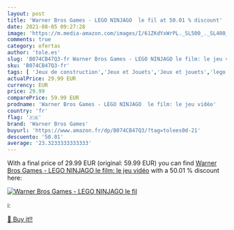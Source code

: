 ```yaml
---
layout: post
title: 'Warner Bros Games - LEGO NINJAGO  le fil at 50.01 % discount'
date: 2021-08-05 09:27:28
image: 'https://m.media-amazon.com/images/I/61ZKdYxWrPL._SL500_._SL400_.jpg'
comments: true
category: ofertas
author: 'tole.es'
slug: 'B074CB47Q3-fr Warner Bros Games - LEGO NINJAGO le film: le jeu vidéo'
sku: 'B074CB47Q3-fr'
tags: [ 'Jeux de construction','Jeux et Jouets','Jeux et jouets','lego','warner bros games', ]
actualPrice: 29.99 EUR
currency: EUR
price: 29.99
comparePrice: 59.99 EUR
prodname: 'Warner Bros Games - LEGO NINJAGO  le film: le jeu vidéo'
country: 'fr'
flag: '🇫🇷'
brand: 'Warner Bros Games'
buyurl: 'https://www.amazon.fr/dp/B074CB47Q3/?tag=tolees0d-21'
descuento: '50.01'
average: '23.3233333333333'
---
```


With a final price of 29.99 EUR (original: 59.99 EUR) you can find [Warner Bros Games - LEGO NINJAGO  le film: le jeu vidéo](https://www.amazon.fr/dp/B074CB47Q3/?tag=tolees0d-21) with a  50.01 % discount here:

[![Warner Bros Games - LEGO NINJAGO  le fil](https://m.media-amazon.com/images/I/61ZKdYxWrPL._SL500_._SL400_.jpg)](https://www.amazon.fr/dp/B074CB47Q3/?tag=tolees0d-21)

ℹ️:


[🛒 Buy it!!](https://www.amazon.fr/dp/B074CB47Q3/?tag=tolees0d-21)
